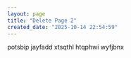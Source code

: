 ```yaml
---
layout: page
title: "Delete Page 2"
created_date: "2025-10-14 22:54:59"
---
```


potsbip jayfadd xtsqthl htqphwi wyfjbnx 
